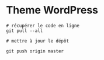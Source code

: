 # Theme WordPress

```
# récupérer le code en ligne
git pull --all

# mettre à jour le dépôt

git push origin master

```